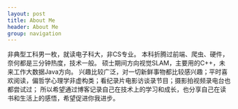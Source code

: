 ```yaml
---
layout: post
title: About Me
header: About Me
group: navigation
---
```




非典型工科男一枚，就读电子科大，非CS专业。
本科折腾过前端、爬虫、硬件，奈何都是三分钟热度，技术一般。
硕士期间方向视觉SLAM，主要用的C++，未来工作大数据Java方向。
兴趣比较广泛，对一切新鲜事物都比较感兴趣；平时喜欢阅读，偏哲学心理学非虚构类；看纪录片电影访谈录节目；摄影拍视频录电台也都尝试过；
所以希望通过博客记录自己在技术上的学习和成长，也分享自己在读书和生活上的感悟，希望促进你我进步。

